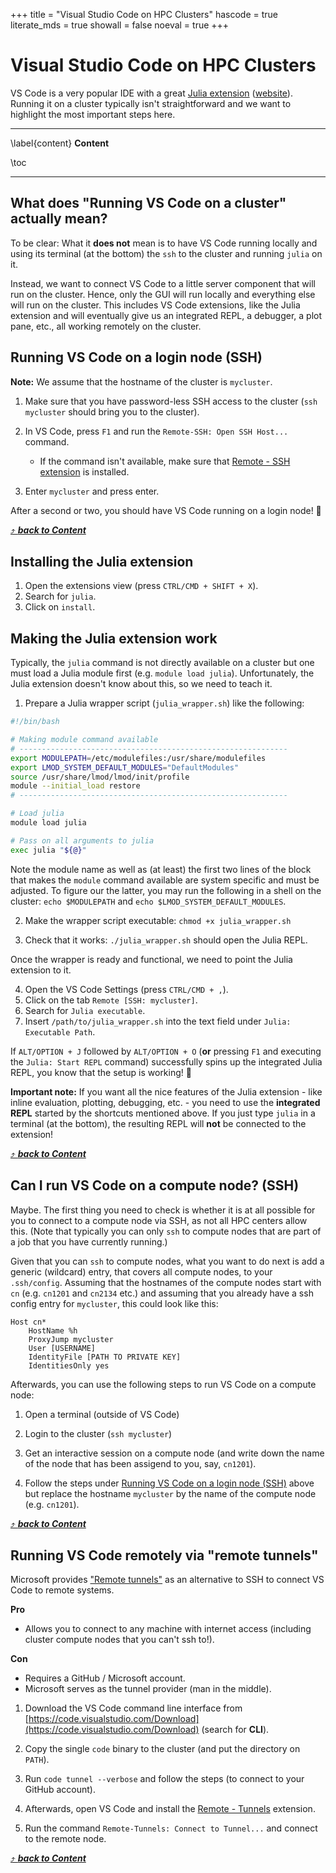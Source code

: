 +++
title = "Visual Studio Code on HPC Clusters"
hascode = true
literate_mds = true
showall = false
noeval = true
+++

# Visual Studio Code on HPC Clusters

VS Code is a very popular IDE with a great [Julia extension](https://marketplace.visualstudio.com/items?itemName=julialang.language-julia) ([website](https://www.julia-vscode.org/)). Running it on a cluster typically isn't straightforward and we want to highlight the most important steps here.

---

\label{content}
**Content**

\toc

---

## What does "Running VS Code on a cluster" actually mean?

To be clear: What it **does not** mean is to have VS Code running locally and using its terminal (at the bottom) the `ssh` to the cluster and running `julia` on it.

Instead, we want to connect VS Code to a little server component that will run on the cluster. Hence, only the GUI will run locally and everything else will run on the cluster. This includes VS Code extensions, like the Julia extension and will eventually give us an integrated REPL, a debugger, a plot pane, etc., all working remotely on the cluster.

## Running VS Code on a login node (SSH)

**Note:** We assume that the hostname of the cluster is `mycluster`.

1) Make sure that you have password-less SSH access to the cluster (`ssh mycluster` should bring you to the cluster).

2) In VS Code, press `F1` and run the `Remote-SSH: Open SSH Host...` command.
   - If the command isn't available, make sure that [Remote - SSH extension](https://marketplace.visualstudio.com/items?itemName=ms-vscode-remote.remote-ssh) is installed.
3) Enter `mycluster` and press enter.

After a second or two, you should have VS Code running on a login node! 🎉

[⤴ _**back to Content**_](#content)

## Installing the Julia extension

1) Open the extensions view (press `CTRL/CMD + SHIFT + X`).
2) Search for `julia`.
3) Click on `install`.

## Making the Julia extension work

Typically, the `julia` command is not directly available on a cluster but one must load a Julia module first (e.g. `module load julia`). Unfortunately, the Julia extension doesn't know about this, so we need to teach it.

1) Prepare a Julia wrapper script (`julia_wrapper.sh`) like the following:

```bash
#!/bin/bash

# Making module command available
# ------------------------------------------------------------
export MODULEPATH=/etc/modulefiles:/usr/share/modulefiles
export LMOD_SYSTEM_DEFAULT_MODULES="DefaultModules"
source /usr/share/lmod/lmod/init/profile
module --initial_load restore
# ------------------------------------------------------------

# Load julia
module load julia

# Pass on all arguments to julia
exec julia "${@}"
```

Note the module name as well as (at least) the first two lines of the block that makes the `module` command available are system specific and must be adjusted. To figure our the latter, you may run the following in a shell on the cluster: `echo $MODULEPATH` and `echo $LMOD_SYSTEM_DEFAULT_MODULES`.

2. Make the wrapper script executable: `chmod +x julia_wrapper.sh`

3. Check that it works: `./julia_wrapper.sh` should open the Julia REPL.

Once the wrapper is ready and functional, we need to point the Julia extension to it.

4. Open the VS Code Settings (press `CTRL/CMD + ,`).
5. Click on the tab `Remote [SSH: mycluster]`.
6. Search for `Julia executable`.
7. Insert `/path/to/julia_wrapper.sh` into the text field under `Julia: Executable Path`.

If `ALT/OPTION + J` followed by `ALT/OPTION + O` (**or** pressing `F1` and executing the `Julia: Start REPL` command) successfully spins up the integrated Julia REPL, you know that the setup is working! 🎉

**Important note:** If you want all the nice features of the Julia extension - like inline evaluation, plotting, debugging, etc. - you need to use the **integrated REPL** started by the shortcuts mentioned above. If you just type `julia` in a terminal (at the bottom), the resulting REPL will **not** be connected to the extension! 

[⤴ _**back to Content**_](#content)

## Can I run VS Code on a compute node? (SSH)

Maybe. The first thing you need to check is whether it is at all possible for you to connect to a compute node via SSH, as not all HPC centers allow this. (Note that typically you can only `ssh` to compute nodes that are part of a job that you have currently running.)

Given that you can `ssh` to compute nodes, what you want to do next is add a generic (wildcard) entry, that covers all compute nodes, to your `.ssh/config`. Assuming that the hostnames of the compute nodes start with `cn` (e.g. `cn1201` and `cn2134` etc.) and assuming that you already have a ssh config entry for `mycluster`, this could look like this:

```
Host cn*
    HostName %h
    ProxyJump mycluster
    User [USERNAME]
    IdentityFile [PATH TO PRIVATE KEY]
    IdentitiesOnly yes
```

Afterwards, you can use the following steps to run VS Code on a compute node:

1. Open a terminal (outside of VS Code)

2. Login to the cluster (`ssh mycluster`)

3. Get an interactive session on a compute node (and write down the name of the node that has been assigend to you, say, `cn1201`).

4. Follow the steps under [Running VS Code on a login node (SSH)](#running-vs-code-on-a-login-node-ssh) above but replace the hostname `mycluster` by the name of the compute node (e.g. `cn1201`).

[⤴ _**back to Content**_](#content)

## Running VS Code remotely via "remote tunnels"

Microsoft provides ["Remote tunnels"](https://code.visualstudio.com/docs/remote/tunnels) as an alternative to SSH to connect VS Code to remote systems.

**Pro**

* Allows you to connect to any machine with internet access (including cluster compute nodes that you can't ssh to!).

**Con**

* Requires a GitHub / Microsoft account.
* Microsoft serves as the tunnel provider (man in the middle).

1. Download the VS Code command line interface from [https://code.visualstudio.com/Download](https://code.visualstudio.com/Download) (search for **CLI**).

2. Copy the single `code` binary to the cluster (and put the directory on `PATH`).

3. Run `code tunnel --verbose` and follow the steps (to connect to your GitHub account).

4. Afterwards, open VS Code and install the [Remote - Tunnels](https://marketplace.visualstudio.com/items?itemName=ms-vscode.remote-server) extension.

5. Run the command `Remote-Tunnels: Connect to Tunnel...` and connect to the remote node.

[⤴ _**back to Content**_](#content)